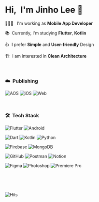 # Hi,&nbsp; I'm Jinho Lee 👋

🧑🏻‍💻&nbsp;&nbsp; I'm working as <strong>Mobile App Developer</strong>
<br>

📚&nbsp; Currently, I'm studying <strong>Flutter</strong>, <strong>Kotlin</strong>
<br>

👍&nbsp; I prefer <strong>Simple</strong> and <strong>User-friendly</strong> Design
<br>

🏗&nbsp; I am interested in <strong>Clean Architecture</strong>
<br>
<br>
<br>

### ☁️&nbsp; Publishing


![AOS](https://img.shields.io/badge/AOS-00D8F7?style=flat&logo=Google%20Play&logoColor=FFFFFF)
![iOS](https://img.shields.io/badge/iOS-0D96F6?style=flat&logo=App%20Store&logoColor=FFFFFF)
![Web](https://img.shields.io/badge/Web-DC392D?style=flat&logo=Google%20Chrome&logoColor=FFFFFF)

<br>

### 🛠&nbsp; Tech Stack
  
![Flutter](https://img.shields.io/badge/Flutter-02569B?style=flat&logo=Flutter&logoColor=FFFFFF)
![Android](https://img.shields.io/badge/Android-3DDC84?style=flat&logo=Android&logoColor=FFFFFF)

![Dart](https://img.shields.io/badge/Dart-0175C2?style=flat&logo=Dart&logoColor=FFFFFF)
![Kotlin](https://img.shields.io/badge/Kotlin-7F52FF?style=flat&logo=Kotlin&logoColor=FFFFFF)
![Python](https://img.shields.io/badge/Python-3776AB?style=flat&logo=Python&logoColor=FFFFFF)

![Firebase](https://img.shields.io/badge/Firebase-FFCA28?style=flat&logo=Firebase&logoColor=FFFFFF)
![MongoDB](https://img.shields.io/badge/MongoDB-47A248?style=flat&logo=MongoDB&logoColor=FFFFFF)

![GitHub](https://img.shields.io/badge/GitHub-181717?style=flat&logo=GitHub&logoColor=FFFFFF)
![Postman](https://img.shields.io/badge/Postman-FF6C37?style=flat&logo=Postman&logoColor=FFFFFF)
![Notion](https://img.shields.io/badge/Notion-000000?style=flat&logo=Notion&logoColor=FFFFFF)

![Figma](https://img.shields.io/badge/Figma-F24E1E?style=flat&logo=Figma&logoColor=FFFFFF)
![Photoshop](https://img.shields.io/badge/Photoshop-31A8FF?style=flat&logo=Adobe%20Photoshop&logoColor=FFFFFF)
![Premiere Pro](https://img.shields.io/badge/Premiere_Pro-9999FF?style=flat&logo=Adobe%20Premiere%20Pro&logoColor=FFFFFF)
  
<br>
<br>
<br>

![Hits](https://hits.seeyoufarm.com/api/count/incr/badge.svg?url=https%3A%2F%2Fgithub.com%2Fsmalleyescoding%2Fhit-counter&count_bg=%23858585&title_bg=%23000000&icon=&icon_color=%23E7E7E7&title=Visitors&edge_flat=false)

<br>
